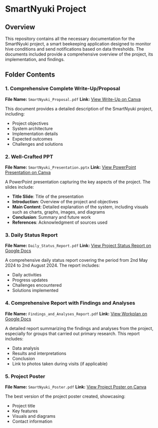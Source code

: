 # SmartNyuki Project

## Overview
This repository contains all the necessary documentation for the SmartNyuki project, a smart beekeeping application designed to monitor hive conditions and send notifications based on data thresholds. The documents included provide a comprehensive overview of the project, its implementation, and findings.

## Folder Contents

### 1. Comprehensive Complete Write-Up/Proposal
**File Name:** `SmartNyuki_Proposal.pdf`
**Link:** <a href="https://www.canva.com/design/DAGGHpPJMiA/LhCt623K4HYkTAJ2lDkqnw/edit?utm_content=DAGGHpPJMiA&utm_campaign=designshare&utm_medium=link2&utm_source=sharebutton" target="_blank">View Write-Up on Canva</a>

This document provides a detailed description of the SmartNyuki project, including:
- Project objectives
- System architecture
- Implementation details
- Expected outcomes
- Challenges and solutions

### 2. Well-Crafted PPT
**File Name:** `SmartNyuki_Presentation.pptx`
**Link:** <a href="https://www.canva.com/design/DAGE54DdERA/jZZvV7xzDpkrD32FHEWzDg/edit?utm_content=DAGE54DdERA&utm_campaign=designshare&utm_medium=link2&utm_source=sharebutton" target="_blank">View PowerPoint Presentation on Canva</a>

A PowerPoint presentation capturing the key aspects of the project. The slides include:
- **Title Slide**: Title of the presentation
- **Introduction**: Overview of the project and objectives
- **Main Content**: Detailed explanation of the system, including visuals such as charts, graphs, images, and diagrams
- **Conclusion**: Summary and future work
- **References**: Acknowledgment of sources used

### 3. Daily Status Report
**File Name:** `Daily_Status_Report.pdf`
**Link:** <a href="https://docs.google.com/document/d/1PZrfwFJT_ts4Jrw8kjg5WiuV_irMU4t83Q_xuDGZPes/edit?usp=sharing" target="_blank">View Project Status Report on Google Docs</a>

A comprehensive daily status report covering the period from 2nd May 2024 to 2nd August 2024. The report includes:
- Daily activities
- Progress updates
- Challenges encountered
- Solutions implemented

### 4. Comprehensive Report with Findings and Analyses
**File Name:** `Findings_and_Analyses_Report.pdf`
**Link:** <a href="https://docs.google.com/document/d/16-WPAvwXmayfUZr7BWMLaULvfq31_Ui9vAkNVezpyWY/edit?usp=sharing" target="_blank">View Workplan on Google Docs</a>

A detailed report summarizing the findings and analyses from the project, especially for groups that carried out primary research. This report includes:
- Data analysis
- Results and interpretations
- Conclusion
- Link to photos taken during visits (if applicable)

### 5. Project Poster
**File Name:** `SmartNyuki_Poster.pdf`
**Link:** <a href="https://www.canva.com/design/DAGEYNeNJoM/T-hf5ynSJ80LiRt7SXnSFw/edit" target="_blank">View Project Poster on Canva</a>

The best version of the project poster created, showcasing:
- Project title
- Key features
- Visuals and diagrams
- Contact information
